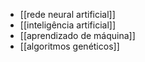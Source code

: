 - [[rede neural artificial]]
- [[inteligência artificial]]
- [[aprendizado de máquina]]
- [[algoritmos genéticos]]